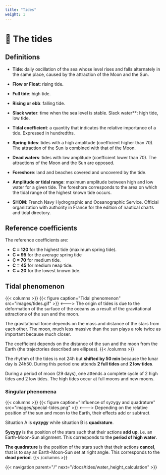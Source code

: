```yaml
---
title: "Tides"
weight: 1
---
```


# 🌊 The tides

## Definitions

* **Tide**: daily oscillation of the sea whose level rises and falls alternately in the same place, caused by the attraction of the Moon and the Sun.

* **Flow or Float**: rising tide.

* **Full tide**: high tide.

* **Rising or ebb**: falling tide.

* **Slack water**: time when the sea level is stable. Slack water**: high tide, low tide.

* **Tidal coefficient**: a quantity that indicates the relative importance of a tide. Expressed in hundredths.

* **Spring tides**: tides with a high amplitude (coefficient higher than 70). The attraction of the Sun is combined with that of the Moon.

* **Dead waters**: tides with low amplitude (coefficient lower than 70). The attractions of the Moon and the Sun are opposed.

* **Foreshore**: land and beaches covered and uncovered by the tide.

* **Amplitude or tidal range**: maximum amplitude between high and low water for a given tide. The foreshore corresponds to the area on which the tidal range of the highest known tide occurs.

* **SHOM**: French Navy Hydrographic and Oceanographic Service. Official organization with authority in France for the edition of nautical charts and tidal directory.

## Reference coefficients
The reference coefficients are:

* **C = 120** for the highest tide (maximum spring tide).
* **C = 95** for the average spring tide
* **C = 70** for medium tide.
* **C = 45** for medium neap tide.
* **C = 20** for the lowest known tide.

## Tidal phenomenon

{{< columns >}}
{{< figure caption="Tidal phenomenon" src="images/tides.gif" >}}
<--->
The origin of tides is due to the deformation of the surface of the oceans as a result of the gravitational attractions of the sun and the moon.

The gravitational force depends on the mass and distance of the stars from each other. The moon, much less massive than the sun plays a role twice as important because much closer.

The coefficient depends on the distance of the sun and the moon from the Earth (the trajectories described are ellipses).
{{< /columns >}}

The rhythm of the tides is not 24h but **shifted by 50 min** because the lunar day is 24h50. During this period one attends **2 full tides** and **2 low tides**.

During a period of moon (29 days), one attends a complete cycle of 2 high tides and 2 low tides. The high tides occur at full moons and new moons.

### Singular phenomena
{{< columns >}}
{{< figure caption="Influence of syzygy and quadrature" src="images/special-tides.png" >}}
<--->
Depending on the relative position of the sun and moon to the Earth, their effects add or subtract.

Situation A is **syzygy** while situation B is **quadrature**.

**Syzygy** is the position of the stars such that their actions **add up**, i.e. an Earth-Moon-Sun alignment. This corresponds to the **period of high water**.

**The quadrature** is the position of the stars such that their actions **cancel**, that is to say an Earth-Moon-Sun set at right angle. This corresponds to the **dead period**.
{{< /columns >}}

{{< navigation parent="/" next="/docs/tides/water_height_calculation" >}}
